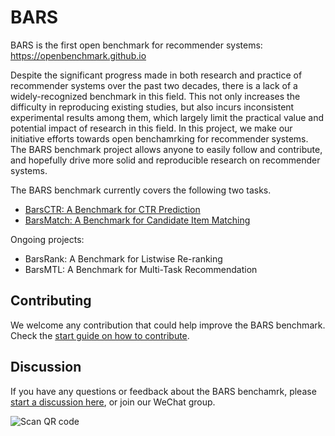 # BARS

BARS is the first open benchmark for recommender systems: https://openbenchmark.github.io

Despite the significant progress made in both research and practice of recommender systems over the past two decades, there is a lack of a widely-recognized benchmark in this field. This not only increases the difficulty in reproducing existing studies, but also incurs inconsistent experimental results among them, which largely limit the practical value and potential impact of research in this field. In this project, we make our initiative efforts towards open benchamrking for recommender systems. The BARS benchmark project allows anyone to easily follow and contribute, and hopefully drive more solid and reproducible research on recommender systems.

The BARS benchmark currently covers the following two tasks. 

+ [BarsCTR: A Benchmark for CTR Prediction](https://openbenchmark.github.io/BarsCTR)
+ [BarsMatch: A Benchmark for Candidate Item Matching](https://openbenchmark.github.io/BarsMatch)

Ongoing projects:

+ BarsRank: A Benchmark for Listwise Re-ranking
+ BarsMTL: A Benchmark for Multi-Task Recommendation


## Contributing

We welcome any contribution that could help improve the BARS benchmark. Check the [start guide on how to contribute](https://github.com/openbenchmark/BARS/blob/master/CONTRIBUTING.md).

## Discussion

If you have any questions or feedback about the BARS benchamrk, please [start a discussion here](https://github.com/openbenchmark/BARS/discussions/new), or join our WeChat group.

![Scan QR code](https://openbenchmark.github.io/BARS/img/wechat.jpg)

